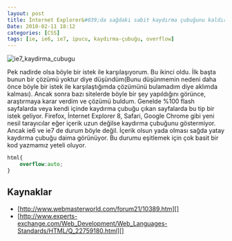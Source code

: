 ```yaml
---
layout: post
title: İnternet Explorer&#039;da sağdaki sabit kaydırma çubuğunu kaldırmak
Date: 2010-02-11 18:12
categories: [CSS]
tags: [ie, ie6, ie7, ipucu, kaydırma-çubuğu, overflow]
---
```


![][100]

Pek nadirde olsa böyle bir istek ile karşılaşıyorum. Bu ikinci
oldu. İlk başta bunun bir çözümü yoktur diye düşündüm(Bunu düşünmemin
nedeni daha önce böyle bir istek ile karşılaştığımda çözümünü bulamadım
diye aklımda kalması). Ancak sonra bazı sitelerde böyle bir şey
yapıldığını görünce, araştırmaya karar verdim ve çözümü buldum. Genelde
%100 flash sayfalarda veya kendi içinde kaydırma çubuğu çıkan sayfalarda
bu tip bir istek geliyor. Firefox, İnternet Explorer 8, Safari, Google
Chrome gibi yeni nesil tarayıcılar eğer içerik uzun değilse kaydırma
çubuğunu göstermiyor. Ancak ie6 ve ie7 de durum böyle değil. İçerik
olsun yada olması sağda yatay kaydırma çubuğu daima görünüyor. Bu durumu
eşitlemek için çok basit bir kod yazmamız yeteli oluyor.

```css
html{
	overflow:auto;
}
```

## Kaynaklar

-   [http://www.webmasterworld.com/forum21/10389.htm][]
-   [http://www.experts-exchange.com/Web_Development/Web_Languages-Standards/HTML/Q_22759180.html][]

  [100]: /images/ie7_kaydirma_cubugu.jpg
    "ie7_kaydirma_cubugu"
  [http://www.webmasterworld.com/forum21/10389.htm]: http://www.webmasterworld.com/forum21/10389.htm
    "http://www.webmasterworld.com/forum21/10389.htm"
  [http://www.experts-exchange.com/Web_Development/Web_Languages-Standards/HTML/Q_22759180.html]: http://www.experts-exchange.com/Web_Development/Web_Languages-Standards/HTML/Q_22759180.html
    "http://www.experts-exchange.com/Web_Development/Web_Languages-Standards/HTML/Q_22759180.html"
